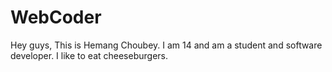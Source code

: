 # WebCoder
Hey guys, This is Hemang Choubey. I am 14 and am a student and software developer. I like to eat cheeseburgers.
